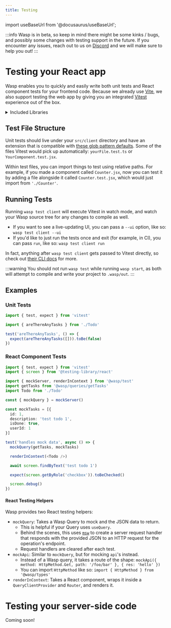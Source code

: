 ```yaml
---
title: Testing
---
```

import useBaseUrl from '@docusaurus/useBaseUrl';

:::info
Wasp is in beta, so keep in mind there might be some kinks / bugs, and possibly some changes with testing support in the future.
If you encounter any issues, reach out to us on [Discord](https://discord.gg/rzdnErX) and we will make sure to help you out!
:::

# Testing your React app

Wasp enables you to quickly and easily write both unit tests and React component tests for your frontend code. Because we already use [Vite](https://vitejs.dev/), we also support testing the web app by giving you an integrated [Vitest](https://vitest.dev/) experience out of the box.

<details>
  <summary>Included Libraries</summary>
  <div>

  [`vitest`](https://www.npmjs.com/package/vitest): Unit test framework with native Vite support.

  [`@vitest/ui`](https://www.npmjs.com/package/@vitest/ui): A nice UI for seeing your test results.

  [`jsdom`](https://www.npmjs.com/package/jsdom): A web browser test environment for Node.js.

  [`@testing-library/react`](https://www.npmjs.com/package/@testing-library/react) / [`@testing-library/jest-dom`](https://www.npmjs.com/package/@testing-library/jest-dom): Testing helpers.

  [`msw`](https://www.npmjs.com/package/msw): A server mocking library.

  </div>
</details>

## Test File Structure

Unit tests should live under your `src/client` directory and have an extension that is compatible with [these glob pattern defaults](https://vitest.dev/config/#include). Some of the files Vitest would pick up automatically: `yourFile.test.ts` or `YourComponent.test.jsx`.

Within test files, you can import things to test using relative paths. For example, if you made a component called `Counter.jsx`, now you can test it by adding a file alongside it called `Counter.test.jsx`, which would just import from `'./Counter'`.

## Running Tests

Running `wasp test client` will execute Vitest in watch mode, and watch your Wasp source tree for any changes to compile as well.

- If you want to see a live-updating UI, you can pass a `--ui` option, like so: `wasp test client --ui`
- If you'd like to just run the tests once and exit (for example, in CI), you can pass `run`, like so: `wasp test client run`

In fact, anything after `wasp test client` gets passed to Vitest directly, so check out [their CLI docs](https://vitest.dev/guide/cli.html) for more.

:::warning
You should not run `wasp test` while running `wasp start`, as both will attempt to compile and write your project to `.wasp/out`.
:::

## Examples
### Unit Tests

```ts title=src/client/Todo.test.ts
import { test, expect } from 'vitest'

import { areThereAnyTasks } from './Todo'

test('areThereAnyTasks', () => {
  expect(areThereAnyTasks([])).toBe(false)
})
```

### React Component Tests

```ts title=src/client/Todo.test.tsx
import { test, expect } from 'vitest'
import { screen } from '@testing-library/react'

import { mockServer, renderInContext } from '@wasp/test'
import getTasks from '@wasp/queries/getTasks'
import Todo from './Todo'

const { mockQuery } = mockServer()

const mockTasks = [{
  id: 1,
  description: 'test todo 1',
  isDone: true,
  userId: 1
}]

test('handles mock data', async () => {
  mockQuery(getTasks, mockTasks)

  renderInContext(<Todo />)

  await screen.findByText('test todo 1')

  expect(screen.getByRole('checkbox')).toBeChecked()

  screen.debug()
})
```

#### React Testing Helpers

Wasp provides two React testing helpers:
- `mockQuery`: Takes a Wasp Query to mock and the JSON data to return.
  - This is helpful if your Query uses `useQuery`.
  - Behind the scenes, this uses [`msw`](https://www.npmjs.com/package/msw) to create a server request handler that responds with the provided JSON to an HTTP request for the operation's endpoint.
  - Request handlers are cleared after each test.
- `mockApi`: Similar to `mockQuery`, but for mocking `api`'s instead.
  - Instead of a Wasp query, it takes a route of the shape: `mockApi({ method: HttpMethod.Get, path: '/foo/bar' }, { res: 'hello' })`
  - You can import `HttpMethod` like so: `import { HttpMethod } from '@wasp/types'`
- `renderInContext`: Takes a React component, wraps it inside a `QueryClientProvider` and `Router`, and renders it.

# Testing your server-side code

Coming soon!
